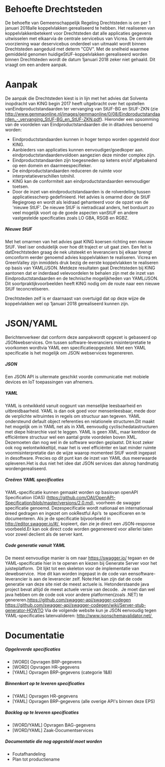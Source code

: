 # Behoefte Drechtsteden
De behoefte van Gemeenschappelijk Regeling Drechtsteden is om per 1 januari 2018alle koppelvlakken gerealiseerd te hebben. Het realiseren van koppelvlakkenbetekent voor Drechtsteden dat alle applicaties gegevens uitwisselen met elkaarvia de centrale servicebus van Vicrea. De centrale voorziening waar deservicebus onderdeel van uitmaakt wordt binnen Drechtsteden aangeduid met determ "CDV". Met de snelheid waarmee gemiddeld genomen huidigeStUF-koppelvlakken gerealiseerd worden binnen Drechtsteden wordt de datum 1januari 2018 zeker niet gehaald. Dit vraagt om een andere aanpak.

# Aanpak
De aanpak die Drechtsteden kiest is in lijn met het advies dat Solventa inopdracht van KING begin 2017 heeft uitgebracht over het opstellen vanEindproductstandaarden ter vervanging van StUF-BG en StUF-ZKN (zie http://www.gemmaonline.nl/images/gemmaonline/0/08/Eindproductstandaarden_-_vervanging_StUF-BG_en_StUF-ZKN.pdf). Hieronder een opsomming van de voordelen van Eindproductstandaarden die in ditadvies benoemd worden:

- Eindproductstandaarden kunnen in hoger tempo worden opgesteld door KING.
- Aanbieders van applicaties kunnen eenvoudiger/goedkoper aan. eindproductstandaardenvoldoen aangezien deze minder complex zijn.
- Eindproductstandaarden zijn toegesneden op ketens en/of afgebakend op een domein en daarmeespecifieker.
- De eindproductstandaarden reduceren de ruimte voor interpretatieverschillen totnihil.
- KING kan de conformiteit aan eindproductstandaarden eenvoudiger toetsen.
- Door de inzet van eindproductstandaarden is de rolverdeling tussen applicatiesscherp gedefinieerd. 
Het advies is omarmd door de StUF Regiegroep en wordt als leidraad gehanteerd voor de opzet van de 'nieuwe StUF'. De nieuwe StUF is nietradicaal anders, het borduurt zo veel mogelijk voort op de goede aspecten vanStUF en andere vastgestelde specificaties zoals LO GBA, RSGB en RGBZ.

##### Nieuwe StUF
Met het omarmen van het advies gaat KING koersen richting een nieuwe StUF. Veel iser onduidelijk over hoe dit traject er uit gaat zien. Een feit is datDrechtsteden graag de nek uitsteekt en leveranciers bij elkaar brengt omconform eerder genoemd advies koppelvlakken te realiseren. Vicrea en GreenValley zijn inmiddels druk bezig de eerste koppelvlakken te realiseren op basis van YAML/JSON. Metdeze resultaten gaat Drechtsteden bij KING aantonen dat er inderdaad velevoordelen te behalen zijn met de inzet van Eindproductstandaarden en de technische mogelijkheden van YAML/JSON. Dit soortpraktijkvoorbeelden heeft KING nodig om de route naar een nieuwe StUF teconcretiseren.

Drechtsteden zelf is er daarnaast van overtuigd dat op deze wijze de koppelvlakken wel op 1januari 2018 gerealiseerd kunnen zijn.

# JSON/YAML
Berichtenverkeer dat conform deze aanpakwordt opgezet is gebaseerd op JSONwebservices. Om tussen software-leveranciers misinterpretatie te voorkomen wordtvia YAML een specificatieopgesteld. Met een YAML specificatie is het mogelijk om JSON webservices tegenereren.

##### JSON
Een JSON API is uitermate geschikt voorde communicatie met mobiele devices en IoT toepassingen van afnemers.  

##### YAML
YAML is ontwikkeld vanuit oogpunt van menselijke leesbaarheid en uitbreidbaarheid. YAML is dan ook goed voor mensenleesbaar, mede door de verplichte witruimtes in regels om structuur aan tegeven. YAML ondersteund default object referenties en relationele structuren.Dit maakt het mogelijk om in YAML net als in XML eenvoudig cyclischedatastructuren met diepe hiërarchie vast te leggen. YAML is geen XML, maar kentdoor de efficiëntere structuur wel een aantal grote voordelen boven XML. Dezemoeten dan nog wel in de software worden geplaatst. Dit kost zeker ook nog welontwikkeltijd, maar het is veel efficiënter en laat minder ruimte voormisinterpretatie dan de wijze waarop momenteel StUF wordt ingepast in desoftware. Precies op dit punt kan de inzet van YAML dus meerwaarde opleveren.Het is dus niet het idee dat JSON services dan alsnog handmatig wordengerealiseerd.

##### Creëren YAML specificaties
YAML-specificatie kunnen gemaakt worden op basisvan openAPI Specification (OAS) (https://github.com/OAI/OpenAPI-Specification/blob/master/versions/2.0.md), voorheen de swagger specificatie genoemd. Dezespecificatie wordt nationaal en internationaal breed gedragen en ingezet om ookRestful Api’s  te specificeren en te documenteren.
Als je de specificatie bijvoorbeeld in http://editor.swagger.io/#/  kopieert, dan zie je direct een JSON-response voorbeeld.Er kan ook direct code worden gegenereerd voor allerlei talen voor zowel declient als de server kant.

##### Code generatie vanuit YAML
De meest eenvoudige manier is om naar https://swagger.io/ tegaan en de YAML-specificatie hier in te openen en kiezen bij Generate Server voor het juisteplatform.  Dit lijkt tot een skeleton voor de implementatie van dewebservice.  Hoe dit kan worden ingepast in de code van eensoftware-leverancier is aan de leverancier zelf.
Note:Het kan zijn dat de code generatie van deze site niet de meest actuele is. Hetonderstaande java project bevat altijd de meest actuele versie van decode.  Je moet dan wel java hebben om de code ook voor andere platformen(zoals .NET) te genereren.https://github.com/swagger-api/swagger-codegen https://github.com/swagger-api/swagger-codegen/wiki/Server-stub-generator-HOWTO 
Via de volgende website kun je JSON eenvoudig tegen YAML-specificaties latenvalideren: http://www.jsonschemavalidator.net/ 

# Documentatie
##### Opgeleverde specificaties
- [WORD] Opvragen BRP-gegevens
- [WORD] Opvragen HR-gegevens 
- [YAML] Opvragen BRP-gegevens (categorie 1&8)

##### Binnenkort op te leveren specificaties
- [YAML] Opvragen HR-gegevens 
- [YAML] Opvragen BRP-gegevens (alle overige API's binnen deze EPS) 

##### Backlog op te leveren specificaties
- [WORD/YAML] Opvragen BAG-gegevens
- [WORD/YAML] Zaak-Documentservices

##### Documentatie die nog opgesteld moet worden
- Foutafhandeling
- Plan tot productiename









